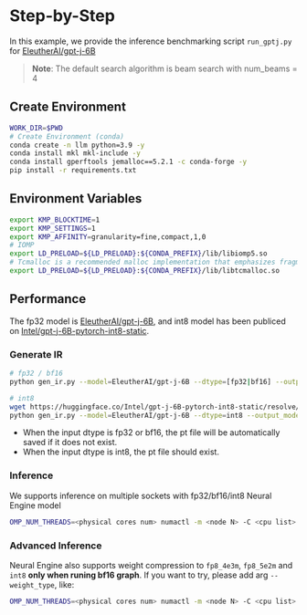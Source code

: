 Step-by-Step
=========

In this example, we provide the inference benchmarking script `run_gptj.py` for [EleutherAI/gpt-j-6B](https://huggingface.co/EleutherAI/gpt-j-6B)

>**Note**: The default search algorithm is beam search with num_beams = 4

## Create Environment
```bash
WORK_DIR=$PWD
# Create Environment (conda)
conda create -n llm python=3.9 -y
conda install mkl mkl-include -y
conda install gperftools jemalloc==5.2.1 -c conda-forge -y
pip install -r requirements.txt
```

## Environment Variables
```bash
export KMP_BLOCKTIME=1
export KMP_SETTINGS=1
export KMP_AFFINITY=granularity=fine,compact,1,0
# IOMP
export LD_PRELOAD=${LD_PRELOAD}:${CONDA_PREFIX}/lib/libiomp5.so
# Tcmalloc is a recommended malloc implementation that emphasizes fragmentation avoidance and scalable concurrency support.
export LD_PRELOAD=${LD_PRELOAD}:${CONDA_PREFIX}/lib/libtcmalloc.so
```
## Performance

The fp32 model is [EleutherAI/gpt-j-6B](https://huggingface.co/EleutherAI/gpt-j-6B), and int8 model has been publiced on [Intel/gpt-j-6B-pytorch-int8-static](https://huggingface.co/Intel/gpt-j-6B-pytorch-int8-static).

### Generate IR
```bash
# fp32 / bf16
python gen_ir.py --model=EleutherAI/gpt-j-6B --dtype=[fp32|bf16] --output_model=<path to ir>

# int8
wget https://huggingface.co/Intel/gpt-j-6B-pytorch-int8-static/resolve/main/pytorch_model.bin -O <path to int8_model.pt>
python gen_ir.py --model=EleutherAI/gpt-j-6B --dtype=int8 --output_model=<path to ir> --pt_file=<path to int8_model.pt>
```
- When the input dtype is fp32 or bf16, the pt file will be automatically saved if it does not exist.
- When the input dtype is int8, the pt file should exist.

### Inference 
We supports inference on multiple sockets with fp32/bf16/int8 Neural Engine model
```bash
OMP_NUM_THREADS=<physical cores num> numactl -m <node N> -C <cpu list> python run_gptj.py --max-new-tokens 32 --input-tokens 32 --batch-size 1 --ir_path <path to ir>
```
### Advanced Inference
Neural Engine also supports weight compression to `fp8_4e3m`, `fp8_5e2m` and `int8` **only when runing bf16 graph**. If you want to try, please add arg `--weight_type`, like:
```bash
OMP_NUM_THREADS=<physical cores num> numactl -m <node N> -C <cpu list> python run_gptj.py --max-new-tokens 32 --input-tokens 32 --batch-size 1 --ir_path <path to bf16 ir> --weight_type=fp8_5e2m
```
